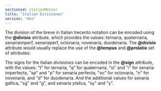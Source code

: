 ```yaml
---
sectionid: italianMensur
title: "Italian Divisiones"
version: "dev"
---
```


The division of the breve in Italian trecento notation can be encoded using the **@divisio** attribute, which provides the values: ternaria, quaternaria, senariaimperf, senariaperf, octonaria, novenaria, duodenaria. The **@divisio** attribute would usually replace the use of the **@tempus** and **@prolatio** set of attributes.

<!-- Later on (when approved in the schema) add the bracketed-and-percentage-expression: include desc atts="att.mensural.shared/divisio" -->

The signs for the Italian *divisiones* can be encoded in the **@sign** attribute, with the values: "t" for ternaria, "q" for quaternaria, "si" and "i" for senaria imperfecta, "sp" and "p" for senaria perfecta, "oc" for octonaria, "n" for novenaria, and "d" for duodenaria. And the additional values for senaria gallica, "sg" and "g", and senaria ytalica, "sy" and "y".
